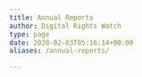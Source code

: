 ```yaml
---
title: Annual Reports
author: Digital Rights Watch
type: page
date: 2020-02-03T05:16:14+00:00
aliases: /annual-reports/

---
```


